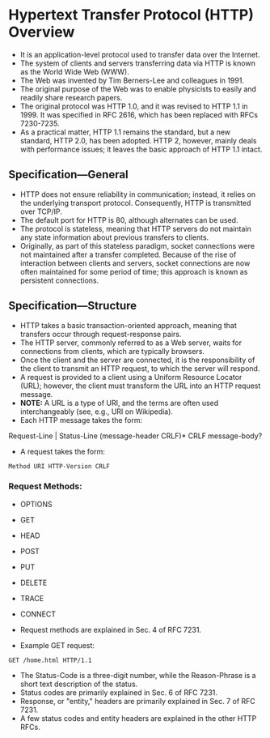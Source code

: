 # Hypertext Transfer Protocol (HTTP) Overview

- It is an application-level protocol used to transfer data over the Internet.
- The system of clients and servers transferring data via HTTP is known as the World Wide Web (WWW).
- The Web was invented by Tim Berners-Lee and colleagues in 1991.
- The original purpose of the Web was to enable physicists to easily and readily share research papers.
- The original protocol was HTTP 1.0, and it was revised to HTTP 1.1 in 1999. It was specified in RFC 2616, which has been replaced with RFCs 7230-7235.
- As a practical matter, HTTP 1.1 remains the standard, but a new standard, HTTP 2.0, has been adopted. HTTP 2, however, mainly deals with performance issues; it leaves the basic approach of HTTP 1.1 intact.

## Specification—General

- HTTP does not ensure reliability in communication; instead, it relies on the underlying transport protocol. Consequently, HTTP is transmitted over TCP/IP.
- The default port for HTTP is 80, although alternates can be used.
- The protocol is stateless, meaning that HTTP servers do not maintain any state information about previous transfers to clients.
- Originally, as part of this stateless paradigm, socket connections were not maintained after a transfer completed. Because of the rise of interaction between clients and servers, socket connections are now often maintained for some period of time; this approach is known as persistent connections.

## Specification—Structure

- HTTP takes a basic transaction-oriented approach, meaning that transfers occur through request-response pairs.
- The HTTP server, commonly referred to as a Web server, waits for connections from clients, which are typically browsers.
- Once the client and the server are connected, it is the responsibility of the client to transmit an HTTP request, to which the server will respond.
- A request is provided to a client using a Uniform Resource Locator (URL); however, the client must transform the URL into an HTTP request message.
- **NOTE:** A URL is a type of URI, and the terms are often used interchangeably (see, e.g., URI on Wikipedia).
- Each HTTP message takes the form:

Request-Line | Status-Line (message-header CRLF)* CRLF message-body?

- A request takes the form:

`Method URI HTTP-Version CRLF`

### Request Methods:

- OPTIONS
- GET
- HEAD
- POST
- PUT
- DELETE
- TRACE
- CONNECT

- Request methods are explained in Sec. 4 of RFC 7231.
- Example GET request:

`GET /home.html HTTP/1.1`


- The Status-Code is a three-digit number, while the Reason-Phrase is a short text description of the status.
- Status codes are primarily explained in Sec. 6 of RFC 7231.
- Response, or "entity," headers are primarily explained in Sec. 7 of RFC 7231.
- A few status codes and entity headers are explained in the other HTTP RFCs.

